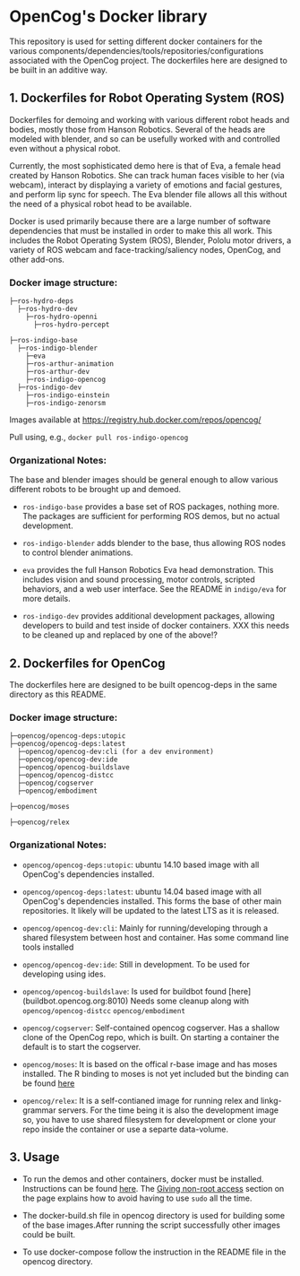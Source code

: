 # OpenCog's Docker library
This repository is used for setting different docker containers for the various
components/dependencies/tools/repositories/configurations associated with the
OpenCog project. The dockerfiles here are designed to be built in an additive way.

## 1. Dockerfiles for Robot Operating System (ROS)
Dockerfiles for demoing and working with various different robot heads
and bodies, mostly those from Hanson Robotics. Several of the heads are
modeled with blender, and so can be usefully worked with and controlled
even without a physical robot.

Currently, the most sophisticated demo here is that of Eva, a female
head created by Hanson Robotics.  She can track human faces visible to
her (via webcam), interact by displaying a variety of emotions and
facial gestures, and perform lip sync for speech.  The Eva blender file
allows all this without the need of a physical robot head to be
available.

Docker is used primarily because there are a large number of software
dependencies that must be installed in order to make this all work.
This includes the Robot Operating System (ROS), Blender, Pololu motor
drivers, a variety of ROS webcam and face-tracking/saliency nodes,
OpenCog, and other add-ons.

### Docker image structure:

    ├─ros-hydro-deps
      ├─ros-hydro-dev
        ├─ros-hydro-openni
          ├─ros-hydro-percept

    ├─ros-indigo-base
      ├─ros-indigo-blender
        ├─eva
        ├─ros-arthur-animation
        ├─ros-arthur-dev
        ├─ros-indigo-opencog
      ├─ros-indigo-dev
        ├─ros-indigo-einstein
        ├─ros-indigo-zenorsm

Images available at https://registry.hub.docker.com/repos/opencog/

Pull using, e.g., `docker pull ros-indigo-opencog`

### Organizational Notes:
The base and blender images should be general enough to allow various
different robots to be brought up and demoed.

* `ros-indigo-base` provides a base set of ROS packages, nothing more.
   The packages are sufficient for performing ROS demos, but no actual
   development.

* `ros-indigo-blender` adds blender to the base, thus allowing ROS nodes
   to control blender animations.

* `eva` provides the full Hanson Robotics Eva head demonstration. This
   includes vision and sound processing, motor controls, scripted
   behaviors, and a web user interface.  See the README in `indigo/eva`
   for more details.

* `ros-indigo-dev` provides additional development packages, allowing
   developers to build and test inside of docker containers. XXX
   this needs to be cleaned up and replaced by one of the above!?


## 2. Dockerfiles for OpenCog
The dockerfiles here are designed to be built opencog-deps in the same directory
as this README.

### Docker image structure:

    ├─opencog/opencog-deps:utopic
    ├─opencog/opencog-deps:latest
      ├─opencog/opencog-dev:cli (for a dev environment)
      ├─opencog/opencog-dev:ide
      ├─opencog/opencog-buildslave
      ├─opencog/opencog-distcc
      ├─opencog/cogserver
      ├─opencog/embodiment

    ├─opencog/moses

    ├─opencog/relex

### Organizational Notes:

* `opencog/opencog-deps:utopic`: ubuntu 14.10 based image with all OpenCog's
   dependencies installed.

* `opencog/opencog-deps:latest`: ubuntu 14.04 based image with all OpenCog's
   dependencies installed. This forms the base of other main repositories. It
   likely will be updated to the latest LTS as it is released.

* `opencog/opencog-dev:cli`: Mainly for running/developing through a shared
   filesystem between host and container. Has some command line tools installed

* `opencog/opencog-dev:ide`: Still in development. To be used for developing using
   ides.

* `opencog/opencog-buildslave`: Is used for buildbot found [here] (buildbot.opencog.org:8010)
   Needs some cleanup along with `opencog/opencog-distcc` `opencog/embodiment`

* `opencog/cogserver`: Self-contained opencog cogserver. Has a shallow clone of
   the OpenCog repo, which is built. On starting a container the default is to
   start the cogserver.

* `opencog/moses`: It is based on the offical r-base image and has moses installed.
   The R binding to moses is not yet included but the binding can be found [here](https://github.com/mjsduncan/Rmoses)

* `opencog/relex`: It is a self-contianed image for running relex and linkg-grammar
   servers. For the time being it is also the development image so, you have to
   use shared filesystem for development or clone your repo inside the container
   or use a separte data-volume.


## 3. Usage
* To run the demos and other containers, docker must be installed. Instructions
  can be found [here](https://docs.docker.com/installation/). The [Giving non-root access](https://docs.docker.com/installation/ubuntulinux/#giving-non-root-access)
  section on the page explains how to avoid having to use `sudo` all the time.

* The docker-build.sh file in opencog directory is used for building some of the
  base images.After running the script successfully other images could be built.

* To use docker-compose follow the instruction in the README file in the
  opencog directory.
